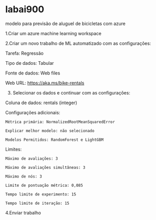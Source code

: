 # labai900
modelo para previsão de aluguel de bicicletas com azure


1.Criar um azure machine learning workspace

2.Criar um novo trabalho de ML automatizado com as configurações:

   Tarefa: Regressão
  
   Tipo de dados: Tabular
  
   Fonte de dados: Web files
  
   Web URL: https://aka.ms/bike-rentals
  
3. Selecionar os dados e continuar com as configurações:
   
  Coluna de dados: rentals (integer)
  
  Configurações adicionais:
  
    Métrica primária: NormalizedRootMeanSquaredError
    
    Explicar melhor modelo: não selecionado
    
    Modelos Permitidos: RandomForest e LightGBM
    
  Limites:
  
    Máximo de avaliações: 3
    
    Máximo de avaliações simultâneas: 3
    
    Máximo de nós: 3
    
    Limite de pontuação métrica: 0,085
    
    Tempo limite de experimento: 15
    
    Tempo limite de iteração: 15
    
4.Enviar trabalho
  
